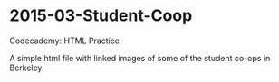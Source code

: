 # 2015-03-Student-Coop

Codecademy: HTML Practice

A simple html file with linked images of some of the student co-ops in Berkeley.
